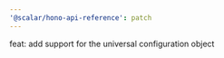 ```yaml
---
'@scalar/hono-api-reference': patch
---
```


feat: add support for the universal configuration object
